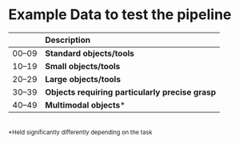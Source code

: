 # Example Data to test the pipeline

||Description|
|:-:|:-|
|00–09| **Standard objects/tools**|
|10–19| **Small objects/tools**|
|20–29| **Large objects/tools**|
|30–39| **Objects requiring particularly precise grasp**|
|40–49| **Multimodal objects***|

<br><sub>*Held significantly differently depending on the task</sub>